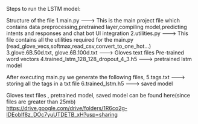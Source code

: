 Steps to run the LSTM model:

Structure of the file
1.main.py ---> This is the main project file which contains data preprocessing,pretrained layer,compiling model,predicting intents and responses and chat bot UI integration 
2.utilities.py ---> This file contains all the utilities required for the main.py (read_glove_vecs,softmax,read_csv,convert_to_one_hot...)
3.glove.6B.50d.txt, glove.6B.100d.txt ---> Gloves text files Pre-trained word vectors
4.trained_lstm_128_128_dropout_4_3.h5 ---> pretrained lstm model

After executing main.py we generate the following files,
5.tags.txt ---> storing all the tags in a txt file
6.trained_lstm.h5 ---> saved model

Gloves text files , pretrained model, saved model can be found here(since files are greater than 25mb)
https://drive.google.com/drive/folders/1R6co2g-IDEobIf8z_DOc7yuUTDETB_xH?usp=sharing



